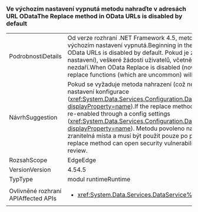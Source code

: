 ### <a name="the-replace-method-in-odata-urls-is-disabled-by-default"></a><span data-ttu-id="a99ea-101">Ve výchozím nastavení vypnutá metodu nahraďte v adresách URL OData</span><span class="sxs-lookup"><span data-stu-id="a99ea-101">The Replace method in OData URLs is disabled by default</span></span>

|   |   |
|---|---|
|<span data-ttu-id="a99ea-102">Podrobnosti</span><span class="sxs-lookup"><span data-stu-id="a99ea-102">Details</span></span>|<span data-ttu-id="a99ea-103">Od verze rozhraní .NET Framework 4.5, metoda nahraďte v adresách URL OData ve výchozím nastavení vypnutá.</span><span class="sxs-lookup"><span data-stu-id="a99ea-103">Beginning in the .NET Framework 4.5, the Replace method in OData URLs is disabled by default.</span></span> <span data-ttu-id="a99ea-104">Pokud je zakázáno nahradit OData (nyní ve výchozím nastavení), veškeré žádosti uživatelů, včetně funkcí nahradit, (které nejsou běžné) se nezdaří.</span><span class="sxs-lookup"><span data-stu-id="a99ea-104">When OData Replace is disabled (now by default), any user requests including replace functions (which are uncommon) will fail.</span></span>|
|<span data-ttu-id="a99ea-105">Návrh</span><span class="sxs-lookup"><span data-stu-id="a99ea-105">Suggestion</span></span>|<span data-ttu-id="a99ea-106">Pokud se vyžaduje metoda nahrazení (což neobvyklé), může být znovu zapnout pomocí nastavení konfigurace (<xref:System.Data.Services.Configuration.DataServicesFeaturesSection.ReplaceFunction?displayProperty=name>).</span><span class="sxs-lookup"><span data-stu-id="a99ea-106">If the replace method is required (which is uncommon), it can be re-enabled through a config settings (<xref:System.Data.Services.Configuration.DataServicesFeaturesSection.ReplaceFunction?displayProperty=name>).</span></span> <span data-ttu-id="a99ea-107">Metodu povoleno nahradit však můžete otevřít bezpečnostní zranitelná místa a musí být použit pouze po pečlivě zkontrolujte.</span><span class="sxs-lookup"><span data-stu-id="a99ea-107">However, an enabled replace method can open security vulnerabilities and should only be used after careful review.</span></span>|
|<span data-ttu-id="a99ea-108">Rozsah</span><span class="sxs-lookup"><span data-stu-id="a99ea-108">Scope</span></span>|<span data-ttu-id="a99ea-109">Edge</span><span class="sxs-lookup"><span data-stu-id="a99ea-109">Edge</span></span>|
|<span data-ttu-id="a99ea-110">Version</span><span class="sxs-lookup"><span data-stu-id="a99ea-110">Version</span></span>|<span data-ttu-id="a99ea-111">4.5</span><span class="sxs-lookup"><span data-stu-id="a99ea-111">4.5</span></span>|
|<span data-ttu-id="a99ea-112">Typ</span><span class="sxs-lookup"><span data-stu-id="a99ea-112">Type</span></span>|<span data-ttu-id="a99ea-113">modul runtime</span><span class="sxs-lookup"><span data-stu-id="a99ea-113">Runtime</span></span>|
|<span data-ttu-id="a99ea-114">Ovlivněné rozhraní API</span><span class="sxs-lookup"><span data-stu-id="a99ea-114">Affected APIs</span></span>|<ul><li><xref:System.Data.Services.DataService%601?displayProperty=nameWithType></li></ul>|

